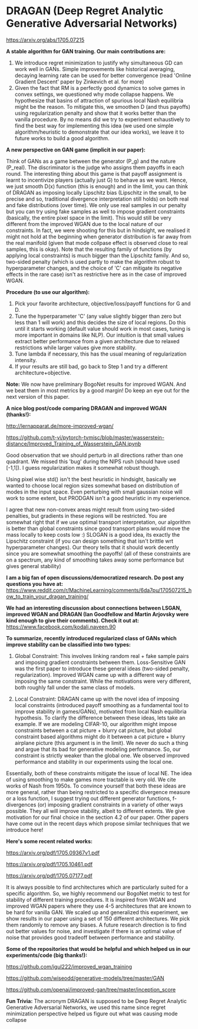 # DRAGAN (Deep Regret Analytic Generative Adversarial Networks)

https://arxiv.org/abs/1705.07215

**A stable algorithm for GAN training. Our main contributions are:**
1. We introduce regret minimization to justify why simultaneous GD can work well in GANs. Simple improvements like historical averaging, decaying learning rate can be used for better convergence (read 'Online Gradient Descent' paper by Zinkevich et al. for more) 
2. Given the fact that RM is a perfectly good dynamics to solve games in convex settings, we questioned why mode collapse happens. We hypothesize that basins of attraction of spurious local Nash equilibria might be the reason. To mitigate this, we smoothen D (and thus payoffs) using regularization penalty and show that it works better than the vanilla procedure. By no means did we try to experiment exhaustively to find the best way for implementing this idea (we used one simple algorithm/heuristic to demonstrate that our idea works), we leave it to future works to build a good algorithm.

**A new perspective on GAN game (implicit in our paper):**

Think of GANs as a game between the generator (P_g) and the nature (P_real). The discriminator is the judge who assigns them payoffs in each round. The interesting thing about this game is that payoff assignment is learnt to incentivize players (actually just G) to behave as we want. Hence, we just smooth D(x) function (this is enough) and in the limit, you can think of DRAGAN as imposing locally Lipschitz bias (Lipschitz in the small, to be precise and so, traditional divergence interpretation still holds) on both real and fake distributions (over time). We only use real samples in our penalty but you can try using fake samples as well to impose gradient constraints (basically, the entire pixel space in the limit). This would still be very different from the improved WGAN due to the local nature of our constraints. In fact, we were shooting for this but in hindsight, we realised it might not hold at the beginning when generator distribution is far away from the real manifold (given that mode collpase effect is observed close to real samples, this is okay). 
Note that the resulting family of functions (by applying local constraints) is much bigger than the Lipschitz family. And so, two-sided penalty (which is used partly to make the algorithm robust to hyperparameter changes, and the choice of 'C' can mitigate its negative effects in the rare case) isn't as restrictive here as in the case of improved WGAN.

**Procedure (to use our algorithm):**
1. Pick your favorite architecture, objective/loss/payoff functions for G and D.
2. Tune the hyperparameter 'C' (any value slightly bigger than zero but less than 1 will work) and this decides the size of local regions. Do this until it starts working (default value should work in most cases, tuning is more important in domains like NLP). Our intuition is that small values extract better performance from a given architecture due to relaxed restrictions while larger values give more stability.
3. Tune lambda if necessary, this has the usual meaning of regularization intensity.
4. If your results are still bad, go back to Step 1 and try a different architecture+objective.

**Note:** We now have preliminary BogoNet results for improved WGAN. And we beat them in most metrics by a good margin! Do keep an eye out for the next version of this paper.

**A nice blog post/code comparing DRAGAN and improved WGAN (thanks!):**

http://lernapparat.de/more-improved-wgan/

https://github.com/t-vi/pytorch-tvmisc/blob/master/wasserstein-distance/Improved_Training_of_Wasserstein_GAN.ipynb

Good observation that we should perturb in all directions rather than one quadrant. We missed this 'bug' during the NIPS rush (should have used [-1,1]). I guess regularization makes it somewhat robust though. 

Using pixel wise std() isn't the best heuristic in hindsight, basically we wanted to choose local region sizes somewhat based on distribution of modes in the input space. Even perturbing with small gaussian noise will work to some extent, but PRODGAN isn't a good heuristic in my experience. 

I agree that new non-convex areas might result from using two-sided penalties, but gradients in these regions will be restricted. You are somewhat right that if we use optimal transport interpretation, our algorithm is better than global constraints since good transport plans would move the mass locally to keep costs low :) SLOGAN is a good idea, its exactly the Lipschitz constraint (if you can design something that isn't brittle wrt hyperparameter changes). Our theory tells that it should work decently since you are somewhat smoothing the payoffs! (all of these constraints are on a spectrum, any kind of smoothing takes away some performance but gives general stability)

**I am a big fan of open discussions/democratized research. Do post any questions you have at:**
https://www.reddit.com/r/MachineLearning/comments/6da7pu/170507215_how_to_train_your_dragan_training/

**We had an interesting discussion about connections between LSGAN, improved WGAN and DRAGAN (Ian Goodfellow and Martin Arjovsky were kind enough to give their comments). Check it out at:**
https://www.facebook.com/kodali.naveen.90

**To summarize, recently introduced regularized class of GANs which improve stability can be classified into two types:**

1. Global Constraint: 
This involves linking random real + fake sample pairs and imposing gradient constraints between them. Loss-Sensitive GAN was the first paper to introduce these general ideas (two-sided penalty, regularization). Improved WGAN came up with a different way of imposing the same constraint. While the motivations were very different, both roughly fall under the same class of models.

2. Local Constraint:
DRAGAN came up with the novel idea of imposing local constraints (introduced payoff smoothing as a fundamental tool to improve stability in games/GANs), motivated from local Nash equilibria hypothesis. To clarify the difference between these ideas, lets take an example. If we are modeling CIFAR-10, our algorithm might impose constraints between a cat picture + blurry cat picture, but global constraint based algorithms might do it between a cat picture + blurry airplane picture (this argument is in the limit). We never do such a thing and argue that its bad for generative modeling performance. So, our constraint is strictly weaker than the global one. We observed improved performance and stability in our experiments using the local one. 

Essentially, both of these constraints mitigate the issue of local NE. The idea of using smoothing to make games more tractable is very old. We cite works of Nash from 1950s. To convince yourself that both these ideas are more general, rather than being restricted to a specific divergence measure or a loss function, I suggest trying out different generator functions, f-divergences (or) imposing gradient constraints in a variety of other ways possible. They all will improve stability, albeit to different extents. We give motivation for our final choice in the section 4.2 of our paper. Other papers have come out in the recent days which propose similar techniques that we introduce here! 

**Here's some recent related works:**

https://arxiv.org/pdf/1705.09367v1.pdf

https://arxiv.org/pdf/1705.10461.pdf

https://arxiv.org/pdf/1705.07177.pdf

It is always possible to find architectures which are particularly suited for a specific algorithm. So, we highly recommend our BogoNet metric to test for stability of different training procedures. It is inspired from WGAN and improved WGAN papers where they use 4-5 architectures that are known to be hard for vanilla GAN. We scaled up and generalized this experiment, we show results in our paper using a set of 150 different architectures. We pick them randomly to remove any biases. A future research direction is to find out better values for noise, and investigate if there is an optimal value of noise that provides good tradeoff between performance and stability. 

**Some of the repositories that would be helpful and which helped us in our experiments/code (big thanks!):**

https://github.com/igul222/improved_wgan_training

https://github.com/wiseodd/generative-models/tree/master/GAN

https://github.com/openai/improved-gan/tree/master/inception_score

**Fun Trivia:** The acronym DRAGAN is supposed to be Deep Regret Analytic Generative Adversarial Networks, we used this name since regret minimization perspective helped us figure out what was causing mode collapse

